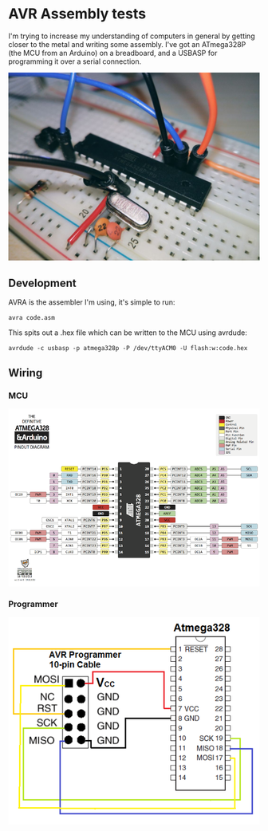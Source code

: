 # AVR Assembly tests

I'm trying to increase my understanding of computers in general by getting closer to the metal and writing some assembly. I've got an ATmega328P (the MCU from an Arduino) on a breadboard, and a USBASP for programming it over a serial connection.

![Microcontroller on breadboard](avr.jpg)

## Development

AVRA is the assembler I'm using, it's simple to run:

```
avra code.asm
```

This spits out a .hex file which can be written to the MCU using avrdude:

```
avrdude -c usbasp -p atmega328p -P /dev/ttyACM0 -U flash:w:code.hex
```

## Wiring

### MCU

![ATmega328P pinout diagram](atmega328w_pinout.png)

### Programmer

![USBASP pinout diagram](USBASP-Atmega-Circuit.gif)
